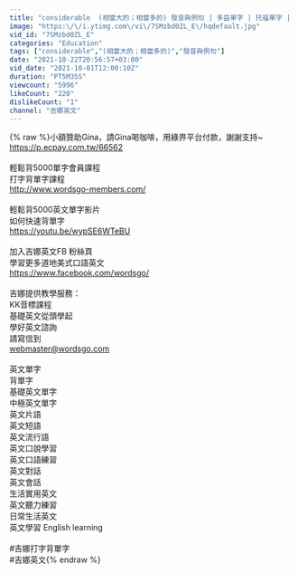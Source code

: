 ```yaml
---
title: "considerable  (相當大的；相當多的) 發音與例句 | 多益單字 | 托福單字 | 英文單字學習 | 吉娜單字用得出來  | 吉娜英文"
image: "https:\/\/i.ytimg.com\/vi\/7SMzbd0ZL_E\/hqdefault.jpg"
vid_id: "7SMzbd0ZL_E"
categories: "Education"
tags: ["considerable","(相當大的；相當多的)","發音與例句"]
date: "2021-10-22T20:56:57+03:00"
vid_date: "2021-10-01T12:00:10Z"
duration: "PT5M35S"
viewcount: "5996"
likeCount: "220"
dislikeCount: "1"
channel: "吉娜英文"
---
```

{% raw %}小額贊助Gina，請Gina喝咖啡，用綠界平台付款，謝謝支持~<br /><a rel="nofollow" target="blank" href="https://p.ecpay.com.tw/66562">https://p.ecpay.com.tw/66562</a><br /><br />輕鬆背5000單字會員課程<br />打字背單字課程<br /><a rel="nofollow" target="blank" href="http://www.wordsgo-members.com/">http://www.wordsgo-members.com/</a><br /><br />輕鬆背5000英文單字影片<br />如何快速背單字<br /><a rel="nofollow" target="blank" href="https://youtu.be/wypSE6WTeBU">https://youtu.be/wypSE6WTeBU</a><br /><br />加入吉娜英文FB 粉絲頁 <br />學習更多道地美式口語英文<br /><a rel="nofollow" target="blank" href="https://www.facebook.com/wordsgo/">https://www.facebook.com/wordsgo/</a><br /><br />吉娜提供教學服務：<br />KK音標課程<br />基礎英文從頭學起<br />學好英文諮詢<br />請寫信到<br />webmaster@wordsgo.com<br /><br />英文單字<br />背單字<br />基礎英文單字<br />中極英文單字<br />英文片語<br />英文短語<br />英文流行語<br />英文口說學習<br />英文口語練習<br />英文對話<br />英文會話<br />生活實用英文<br />英文聽力練習<br />日常生活英文<br />英文學習 English learning<br /><br />#吉娜打字背單字<br />#吉娜英文{% endraw %}
